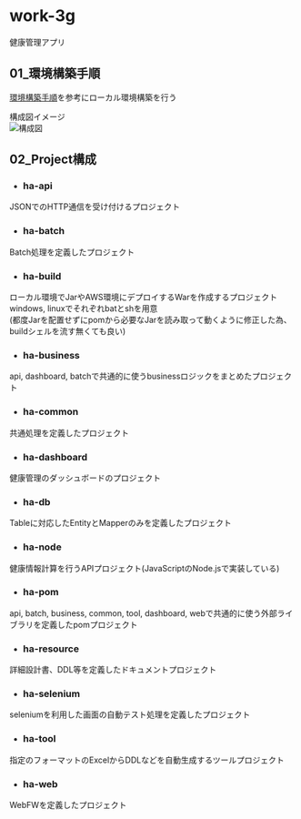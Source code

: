 # work-3g
健康管理アプリ  

## 01_環境構築手順  
[環境構築手順](https://github.com/kohei-okazaki/work-3g/wiki/00_%E7%92%B0%E5%A2%83%E6%A7%8B%E7%AF%89%E6%89%8B%E9%A0%86)を参考にローカル環境構築を行う  

構成図イメージ  
![構成図](https://user-images.githubusercontent.com/24481212/87325148-0b99f380-c56c-11ea-9f7f-a807fb1b2e85.png)  

## 02_Project構成  
* ### ha-api  
JSONでのHTTP通信を受け付けるプロジェクト   

* ### ha-batch  
Batch処理を定義したプロジェクト  

* ### ha-build  
ローカル環境でJarやAWS環境にデプロイするWarを作成するプロジェクト  
windows, linuxでそれぞれbatとshを用意  
(都度Jarを配置せずにpomから必要なJarを読み取って動くように修正した為、buildシェルを流す無くても良い)  

* ### ha-business  
api, dashboard, batchで共通的に使うbusinessロジックをまとめたプロジェクト  

* ### ha-common  
共通処理を定義したプロジェクト  

* ### ha-dashboard  
健康管理のダッシュボードのプロジェクト  

* ### ha-db  
Tableに対応したEntityとMapperのみを定義したプロジェクト  

* ### ha-node  
健康情報計算を行うAPIプロジェクト(JavaScriptのNode.jsで実装している) 

* ### ha-pom  
api, batch, business, common, tool, dashboard, webで共通的に使う外部ライブラリを定義したpomプロジェクト  

* ### ha-resource  
詳細設計書、DDL等を定義したドキュメントプロジェクト  

* ### ha-selenium  
seleniumを利用した画面の自動テスト処理を定義したプロジェクト  

* ### ha-tool  
指定のフォーマットのExcelからDDLなどを自動生成するツールプロジェクト  

* ### ha-web  
WebFWを定義したプロジェクト  

